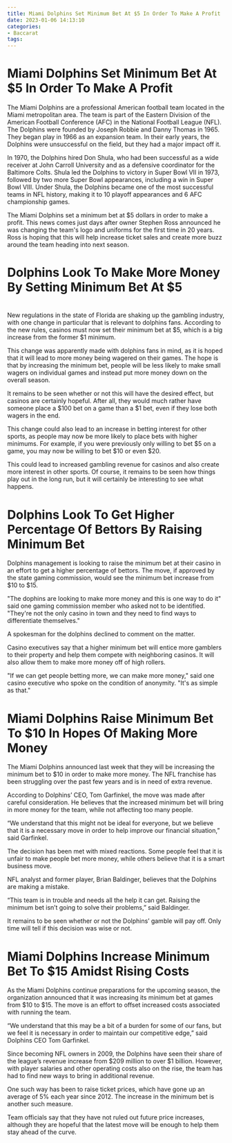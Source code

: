 ```yaml
---
title: Miami Dolphins Set Minimum Bet At $5 In Order To Make A Profit
date: 2023-01-06 14:13:10
categories:
- Baccarat
tags:
---
```



#  Miami Dolphins Set Minimum Bet At $5 In Order To Make A Profit

The Miami Dolphins are a professional American football team located in the Miami metropolitan area. The team is part of the Eastern Division of the American Football Conference (AFC) in the National Football League (NFL). The Dolphins were founded by Joseph Robbie and Danny Thomas in 1965. They began play in 1966 as an expansion team. In their early years, the Dolphins were unsuccessful on the field, but they had a major impact off it.

In 1970, the Dolphins hired Don Shula, who had been successful as a wide receiver at John Carroll University and as a defensive coordinator for the Baltimore Colts. Shula led the Dolphins to victory in Super Bowl VII in 1973, followed by two more Super Bowl appearances, including a win in Super Bowl VIII. Under Shula, the Dolphins became one of the most successful teams in NFL history, making it to 10 playoff appearances and 6 AFC championship games.

The Miami Dolphins set a minimum bet at $5 dollars in order to make a profit. This news comes just days after owner Stephen Ross announced he was changing the team's logo and uniforms for the first time in 20 years. Ross is hoping that this will help increase ticket sales and create more buzz around the team heading into next season.

#  Dolphins Look To Make More Money By Setting Minimum Bet At $5

#
New regulations in the state of Florida are shaking up the gambling industry, with one change in particular that is relevant to dolphins fans. According to the new rules, casinos must now set their minimum bet at $5, which is a big increase from the former $1 minimum.

This change was apparently made with dolphins fans in mind, as it is hoped that it will lead to more money being wagered on their games. The hope is that by increasing the minimum bet, people will be less likely to make small wagers on individual games and instead put more money down on the overall season.

It remains to be seen whether or not this will have the desired effect, but casinos are certainly hopeful. After all, they would much rather have someone place a $100 bet on a game than a $1 bet, even if they lose both wagers in the end.

This change could also lead to an increase in betting interest for other sports, as people may now be more likely to place bets with higher minimums. For example, if you were previously only willing to bet $5 on a game, you may now be willing to bet $10 or even $20.

This could lead to increased gambling revenue for casinos and also create more interest in other sports. Of course, it remains to be seen how things play out in the long run, but it will certainly be interesting to see what happens.

#  Dolphins Look To Get Higher Percentage Of Bettors By Raising Minimum Bet

Dolphins management is looking to raise the minimum bet at their casino in an effort to get a higher percentage of bettors. The move, if approved by the state gaming commission, would see the minimum bet increase from $10 to $15.

"The dophins are looking to make more money and this is one way to do it" said one gaming commission member who asked not to be identified. "They're not the only casino in town and they need to find ways to differentiate themselves."

A spokesman for the dolphins declined to comment on the matter.

Casino executives say that a higher minimum bet will entice more gamblers to their property and help them compete with neighboring casinos. It will also allow them to make more money off of high rollers.

"If we can get people betting more, we can make more money," said one casino executive who spoke on the condition of anonymity. "It's as simple as that."

#  Miami Dolphins Raise Minimum Bet To $10 In Hopes Of Making More Money

The Miami Dolphins announced last week that they will be increasing the minimum bet to $10 in order to make more money. The NFL franchise has been struggling over the past few years and is in need of extra revenue.

According to Dolphins’ CEO, Tom Garfinkel, the move was made after careful consideration. He believes that the increased minimum bet will bring in more money for the team, while not affecting too many people.

“We understand that this might not be ideal for everyone, but we believe that it is a necessary move in order to help improve our financial situation,” said Garfinkel.

The decision has been met with mixed reactions. Some people feel that it is unfair to make people bet more money, while others believe that it is a smart business move.

NFL analyst and former player, Brian Baldinger, believes that the Dolphins are making a mistake.

“This team is in trouble and needs all the help it can get. Raising the minimum bet isn’t going to solve their problems,” said Baldinger.

It remains to be seen whether or not the Dolphins’ gamble will pay off. Only time will tell if this decision was wise or not.

#  Miami Dolphins Increase Minimum Bet To $15 Amidst Rising Costs

As the Miami Dolphins continue preparations for the upcoming season, the organization announced that it was increasing its minimum bet at games from $10 to $15. The move is an effort to offset increased costs associated with running the team.

“We understand that this may be a bit of a burden for some of our fans, but we feel it is necessary in order to maintain our competitive edge,” said Dolphins CEO Tom Garfinkel.

Since becoming NFL owners in 2009, the Dolphins have seen their share of the league’s revenue increase from $209 million to over $1 billion. However, with player salaries and other operating costs also on the rise, the team has had to find new ways to bring in additional revenue.

One such way has been to raise ticket prices, which have gone up an average of 5% each year since 2012. The increase in the minimum bet is another such measure.

Team officials say that they have not ruled out future price increases, although they are hopeful that the latest move will be enough to help them stay ahead of the curve.